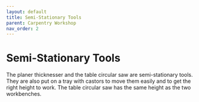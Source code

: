 ```yaml
---
layout: default
title: Semi-Stationary Tools
parent: Carpentry Workshop
nav_order: 2
---
```

# Semi-Stationary Tools

The planer thicknesser and the table circular saw are semi-stationary tools.
They are also put on a tray with castors to move them easily and to get the right height to work.
The table circular saw has the same height as the two workbenches.